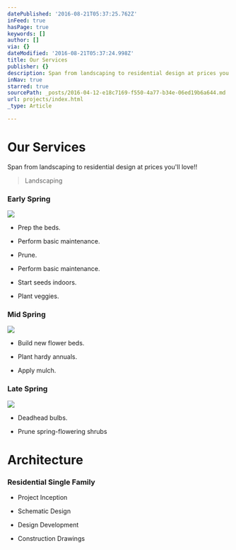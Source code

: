 ```yaml
---
datePublished: '2016-08-21T05:37:25.762Z'
inFeed: true
hasPage: true
keywords: []
author: []
via: {}
dateModified: '2016-08-21T05:37:24.998Z'
title: Our Services
publisher: {}
description: Span from landscaping to residential design at prices you'll love!!
inNav: true
starred: true
sourcePath: _posts/2016-04-12-e18c7169-f550-4a77-b34e-06ed19b6a644.md
url: projects/index.html
_type: Article

---
```

# Our Services

Span from landscaping to residential design at prices you'll love!!

> Landscaping

### Early Spring
![](https://the-grid-user-content.s3-us-west-2.amazonaws.com/244998a8-6adb-4370-a96f-bf963dc23080.jpg)

* Prep the beds.

* Perform basic maintenance.

* Prune.

* Perform basic maintenance.

* Start seeds indoors.

* Plant veggies.

### Mid Spring
![](https://the-grid-user-content.s3-us-west-2.amazonaws.com/d139d2b6-b317-42b2-a3a5-74cd4c75d621.jpg)

* Build new flower beds.

* Plant hardy annuals.

* Apply mulch.

### Late Spring
![](https://the-grid-user-content.s3-us-west-2.amazonaws.com/3ad0e935-f69d-481d-90b0-bab5dc7d7a3a.jpg)

* Deadhead bulbs.

* Prune spring-flowering shrubs

# Architecture

### Residential Single Family

* Project Inception

* Schematic Design

* Design Development

* Construction Drawings